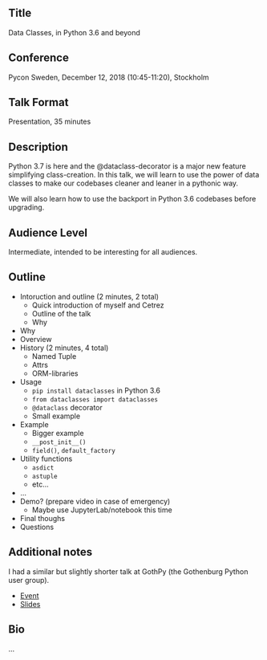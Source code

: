 ## Title
Data Classes, in Python 3.6 and beyond

## Conference
Pycon Sweden, December 12, 2018 (10:45-11:20), Stockholm

## Talk Format
Presentation, 35 minutes

## Description
Python 3.7 is here and the @dataclass-decorator is a major new feature 
simplifying class-creation. In this talk, we will learn to use the power of 
data classes to make our codebases cleaner and leaner in a pythonic way.

We will also learn how to use the backport in Python 3.6 codebases before 
upgrading.

## Audience Level
Intermediate, intended to be interesting for all audiences.

## Outline
 - Intoruction and outline (2 minutes, 2 total)
   - Quick introduction of myself and Cetrez
   - Outline of the talk
   - Why
 - Why
 - Overview
 - History (2 minutes, 4 total)
   - Named Tuple
   - Attrs
   - ORM-libraries
 - Usage
   - `pip install dataclasses` in Python 3.6
   - `from dataclasses import dataclasses`
   - `@dataclass` decorator
   - Small example
 - Example
   - Bigger example
   - `__post_init__()`
   - `field()`, `default_factory`
 - Utility functions
   - `asdict`
   - `astuple`
   - etc...
 - ...
 - Demo? (prepare video in case of emergency)
   - Maybe use JupyterLab/notebook this time
 - Final thoughs
 - Questions

## Additional notes
I had a similar but slightly shorter talk at GothPy (the Gothenburg Python user
group). 
 - [Event](https://www.meetup.com/GothPy/events/249499024/)
 - [Slides](https://slides.com/hultner/python-dataclasses-gothpy-alexander-hultner#/)

## Bio
...


